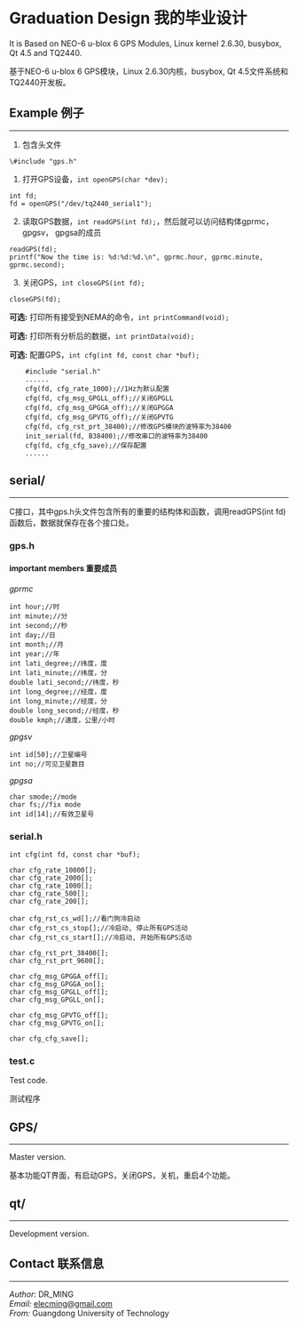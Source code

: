 # Graduation Design 我的毕业设计

It is Based on NEO-6 u-blox 6 GPS Modules, Linux kernel 2.6.30, busybox, Qt 4.5 and TQ2440.

基于NEO-6 u-blox 6 GPS模块，Linux 2.6.30内核，busybox, Qt 4.5文件系统和TQ2440开发板。


## Example 例子
***********************************
1. 包含头文件
<pre><code>\#include "gps.h"
</code></pre>

1. 打开GPS设备，`int openGPS(char *dev);`
<pre><code>int fd;  
fd = openGPS("/dev/tq2440_serial1");
</code></pre>

2. 读取GPS数据，`int readGPS(int fd);`，然后就可以访问结构体gprmc， gpgsv， gpgsa的成员
<pre><code>readGPS(fd);
printf("Now the time is: %d:%d:%d.\n", gprmc.hour, gprmc.minute, gprmc.second);
</code></pre>

3. 关闭GPS，`int closeGPS(int fd);`
<pre><code>closeGPS(fd);
</code></pre>

__可选:__ 打印所有接受到NEMA的命令，`int printCommand(void);`

__可选:__ 打印所有分析后的数据，`int printData(void);`

__可选:__ 配置GPS，`int cfg(int fd, const char *buf);`
<pre><code>    #include "serial.h"
    ......
    cfg(fd, cfg_rate_1000);//1Hz为默认配置
    cfg(fd, cfg_msg_GPGLL_off);//关闭GPGLL
    cfg(fd, cfg_msg_GPGGA_off);//关闭GPGGA
    cfg(fd, cfg_msg_GPVTG_off);//关闭GPVTG
    cfg(fd, cfg_rst_prt_38400);//修改GPS模块的波特率为38400
    init_serial(fd, B38400);//修改串口的波特率为38400
    cfg(fd, cfg_cfg_save);//保存配置
    ......
</code></pre>

## serial/
************************************
C接口，其中gps.h头文件包含所有的重要的结构体和函数，调用readGPS(int fd)函数后，数据就保存在各个接口处。
### gps.h
#### important members 重要成员
*gprmc*

	int hour;//时
	int minute;//分
	int second;//秒
	int day;//日
	int month;//月
	int year;//年
	int lati_degree;//纬度，度
	int lati_minute;//纬度，分
	double lati_second;//纬度，秒
	int long_degree;//经度，度
	int long_minute;//经度，分
	double long_second;//经度，秒
	double kmph;//速度，公里/小时
	
*gpgsv*

    int id[50];//卫星编号
	int no;//可见卫星数目
	
*gpgsa*

	char smode;//mode
	char fs;//fix mode
	int id[14];//有效卫星号
	
### serial.h
    int cfg(int fd, const char *buf);
    
    char cfg_rate_10000[];   
    char cfg_rate_2000[];   
    char cfg_rate_1000[];   
    char cfg_rate_500[];   
    char cfg_rate_200[];   
    
    char cfg_rst_cs_wd[];//看门狗冷启动
    char cfg_rst_cs_stop[];//冷启动, 停止所有GPS活动
    char cfg_rst_cs_start[];//冷启动, 开始所有GPS活动
    
    char cfg_rst_prt_38400[];
    char cfg_rst_prt_9600[];
    
    char cfg_msg_GPGGA_off[];
    char cfg_msg_GPGGA_on[];
    char cfg_msg_GPGLL_off[];
    char cfg_msg_GPGLL_on[];
    
    char cfg_msg_GPVTG_off[];
    char cfg_msg_GPVTG_on[];
    
    char cfg_cfg_save[];


### test.c
Test code.

测试程序


## GPS/
************************************
Master version.

基本功能QT界面，有启动GPS，关闭GPS，关机，重启4个功能。

## qt/
************************************
Development version.

## Contact 联系信息
***************

*Author:* DR_MING  
*Email:* elecming@gmail.com   
*From:* Guangdong University of Technology  

